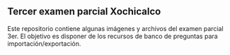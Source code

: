 ## Tercer examen parcial Xochicalco

Este repositorio contiene algunas imágenes y archivos del examen parcial 3er.
El objetivo es disponer de los recursos de banco de preguntas para importación/exportación.
